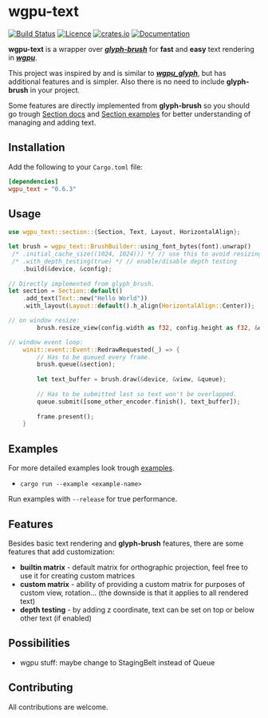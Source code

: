 # wgpu-text

[![Build Status](https://img.shields.io/github/workflow/status/Blatko1/wgpu-text/Rust?logo=github)](https://github.com/Blatko1/wgpu-text/actions)
[![Licence](https://img.shields.io/github/license/Blatko1/wgpu-text?color=%23537aed)](https://github.com/Blatko1/wgpu-text/blob/master/LICENSE)
[![crates.io](https://img.shields.io/crates/v/wgpu_text?logo=rust&logoColor=%23bf7d36)](https://crates.io/crates/wgpu_text)
[![Documentation](https://img.shields.io/docsrs/wgpu_text)](https://docs.rs/wgpu_text)

**wgpu-text** is a wrapper over **_[glyph-brush](https://github.com/alexheretic/glyph-brush)_** for **fast** and **easy** text rendering in **_[wgpu](https://github.com/gfx-rs/wgpu)_**.

This project was inspired by and is similar to **_[wgpu_glyph](https://github.com/hecrj/wgpu_glyph)_**, but has additional features and is simpler. Also there is no need to include **glyph-brush** in your project.

Some features are directly implemented from **glyph-brush** so you should go trough [Section docs](https://docs.rs/glyph_brush/latest/glyph_brush/struct.Section.html) and [Section examples](https://github.com/alexheretic/glyph-brush/tree/master/gfx-glyph/examples) for better understanding of managing and adding text.

## **Installation**

Add the following to your `Cargo.toml` file:

```toml
[dependencies]
wgpu_text = "0.6.3"
```

## **Usage**

```rust
use wgpu_text::section::{Section, Text, Layout, HorizontalAlign};

let brush = wgpu_text::BrushBuilder::using_font_bytes(font).unwrap()
 /* .initial_cache_size((1024, 1024))) */ // use this to avoid resizing cache texture
 /* .with_depth_testing(true) */ // enable/disable depth testing
    .build(&device, &config);
    
// Directly implemented from glyph_brush.
let section = Section::default()
    .add_text(Text::new("Hello World"))
    .with_layout(Layout::default().h_align(HorizontalAlign::Center));

// on window resize:
        brush.resize_view(config.width as f32, config.height as f32, &queue);

// window event loop:
    winit::event::Event::RedrawRequested(_) => {
        // Has to be queued every frame.
        brush.queue(&section);
        
        let text_buffer = brush.draw(&device, &view, &queue);
        
        // Has to be submitted last so text won't be overlapped.
        queue.submit([some_other_encoder.finish(), text_buffer]);
        
        frame.present();
    }
```

## **Examples**

For more detailed examples look trough [examples](https://github.com/Blatko1/wgpu_text/tree/master/examples).

* `cargo run --example <example-name>`

Run examples with `--release` for true performance.

## **Features**

Besides basic text rendering and **glyph-brush** features, there are some features that add customization:

- **builtin matrix** - default matrix for orthographic projection, feel free to use it for creating custom matrices
- **custom matrix** - ability of providing a custom matrix for purposes of custom view, rotation... (the downside is that it applies to all rendered text)
- **depth testing** - by adding z coordinate, text can be set on top or below other text (if enabled)

## **Possibilities**

* wgpu stuff: maybe change to StagingBelt instead of Queue

## **Contributing**

All contributions are welcome.
